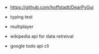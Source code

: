 - https://github.com/hoffstadt/DearPyGui

- typing test
- multiplayer
- wikipedia api for data retreival

- google todo api cli